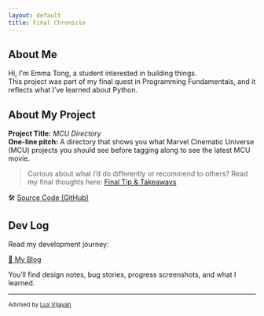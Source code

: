 ```yaml
---
layout: default
title: Final Chronicle
---
```


## About Me

Hi, I'm Emma Tong, a student interested in building things.  
This project was part of my final quest in Programming Fundamentals, and it reflects what I’ve learned about Python.

## About My Project

**Project Title:** *MCU Directory*   
**One-line pitch:** A directory that shows you what Marvel Cinematic Universe (MCU) projects you should see before tagging along to see the latest MCU movie.

> Curious about what I’d do differently or recommend to others? Read my final thoughts here: [Final Tip & Takeaways](_posts/2025-05-23-tip.md)

🛠️ [Source Code (GitHub)](https://github.com/YOURUSERNAME/YOURPROJECT)  

## Dev Log

Read my development journey:  

[📝 My Blog](blog.html)

You’ll find design notes, bug stories, progress screenshots, and what I learned.

---

<small>Advised by [Lux Vijayan](mailto:laxmiv2@illinois.edu)</small>
